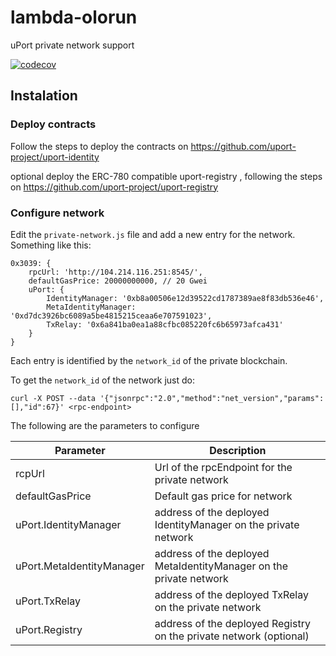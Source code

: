 # lambda-olorun
uPort private network support

[![codecov](https://codecov.io/gh/uport-project/lambda-olorun/branch/master/graph/badge.svg)](https://codecov.io/gh/uport-project/lambda-olorun)

## Instalation

### Deploy contracts
Follow the steps to deploy the contracts on https://github.com/uport-project/uport-identity

optional deploy the ERC-780 compatible uport-registry , following the steps on https://github.com/uport-project/uport-registry

### Configure network 
Edit the `private-network.js` file and add a new entry for the network. Something like this:

```
0x3039: {
    rpcUrl: 'http://104.214.116.251:8545/',
    defaultGasPrice: 20000000000, // 20 Gwei
    uPort: {
        IdentityManager: '0xb8a00506e12d39522cd1787389ae8f83db536e46',
        MetaIdentityManager: '0xd7dc3926bc6089a5be4815215ceaa6e707591023',
        TxRelay: '0x6a841ba0ea1a88cfbc085220fc6b65973afca431'
    }
}

```

Each entry is identified by the `network_id` of the private blockchain.

To get the `network_id` of the network just do:

`curl -X POST --data '{"jsonrpc":"2.0","method":"net_version","params":[],"id":67}' <rpc-endpoint>
`



The following are the parameters to configure

| Parameter                   | Description                                                         | 
| --------------------------- | ------------------------------------------------------------------- | 
| rcpUrl                      | Url of the rpcEndpoint for the private network                      | 
| defaultGasPrice             | Default gas price for network                                       |
| uPort.IdentityManager       | address of the deployed IdentityManager on the private network      |
| uPort.MetaIdentityManager   | address of the deployed MetaIdentityManager on the private network  |
| uPort.TxRelay               | address of the deployed TxRelay on the private network              |
| uPort.Registry              | address of the deployed Registry on the private network (optional)  |




